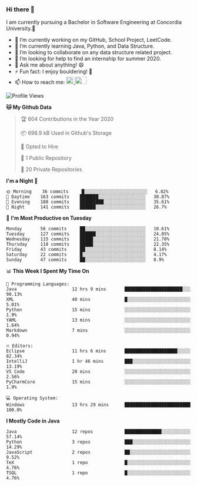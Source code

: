 ### Hi there 👋
I am currently pursuing a Bachelor in Software Engineering at Concordia University.🏫

- 🔭 I’m currently working on my GitHub, School Project, LeetCode.
- 🌱 I’m currently learning Java, Python, and Data Structure.
- 👯 I’m looking to collaborate on any data structure related project.
- 🤔 I’m looking for help to find an internship for summer 2020.
- 💬 Ask me about anything! 😄
- ⚡ Fun fact: I enjoy bouldering! 🧗‍
- 📫 How to reach me: <a href="https://www.linkedin.com/in/siu-tong-ye/" target="_blank"> <img width="20px" width="32" src="https://cdn.jsdelivr.net/npm/simple-icons@v3/icons/linkedin.svg" /> </a> <a href="mailto:SiuTongYe@gmail.com" target="_blank"> <img height="20" width="32" src="https://cdn.jsdelivr.net/npm/simple-icons@v3/icons/gmail.svg" /> </a>

<!--START_SECTION:waka-->
![Profile Views](http://img.shields.io/badge/Profile%20Views-135-blue)

**🐱 My Github Data** 

> 🏆 604 Contributions in the Year 2020
 > 
> 📦 698.9 kB Used in Github's Storage 
 > 
> 💼 Opted to Hire
 > 
> 📜 1 Public Repository 
 > 
> 🔑 20 Private Repositories 

**I'm a Night 🦉** 

```text
🌞 Morning    36 commits     █░░░░░░░░░░░░░░░░░░░░░░░░   6.82% 
🌆 Daytime    163 commits    ███████░░░░░░░░░░░░░░░░░░   30.87% 
🌃 Evening    188 commits    █████████░░░░░░░░░░░░░░░░   35.61% 
🌙 Night      141 commits    ██████░░░░░░░░░░░░░░░░░░░   26.7%

```
📅 **I'm Most Productive on Tuesday** 

```text
Monday       56 commits     ██░░░░░░░░░░░░░░░░░░░░░░░   10.61% 
Tuesday      127 commits    ██████░░░░░░░░░░░░░░░░░░░   24.05% 
Wednesday    115 commits    █████░░░░░░░░░░░░░░░░░░░░   21.78% 
Thursday     118 commits    █████░░░░░░░░░░░░░░░░░░░░   22.35% 
Friday       43 commits     ██░░░░░░░░░░░░░░░░░░░░░░░   8.14% 
Saturday     22 commits     █░░░░░░░░░░░░░░░░░░░░░░░░   4.17% 
Sunday       47 commits     ██░░░░░░░░░░░░░░░░░░░░░░░   8.9%

```


📊 **This Week I Spent My Time On** 

```text
💬 Programming Languages: 
Java                     12 hrs 9 mins       ██████████████████████░░░   90.13% 
XML                      40 mins             █░░░░░░░░░░░░░░░░░░░░░░░░   5.01% 
Python                   15 mins             ░░░░░░░░░░░░░░░░░░░░░░░░░   1.9% 
YAML                     13 mins             ░░░░░░░░░░░░░░░░░░░░░░░░░   1.64% 
Markdown                 7 mins              ░░░░░░░░░░░░░░░░░░░░░░░░░   0.94%

🔥 Editors: 
Eclipse                  11 hrs 6 mins       ████████████████████░░░░░   82.34% 
IntelliJ                 1 hr 46 mins        ███░░░░░░░░░░░░░░░░░░░░░░   13.19% 
VS Code                  20 mins             ░░░░░░░░░░░░░░░░░░░░░░░░░   2.56% 
PyCharmCore              15 mins             ░░░░░░░░░░░░░░░░░░░░░░░░░   1.9%

💻 Operating System: 
Windows                  13 hrs 29 mins      █████████████████████████   100.0%

```

**I Mostly Code in Java** 

```text
Java                     12 repos            ██████████████░░░░░░░░░░░   57.14% 
Python                   3 repos             ███░░░░░░░░░░░░░░░░░░░░░░   14.29% 
JavaScript               2 repos             ██░░░░░░░░░░░░░░░░░░░░░░░   9.52% 
TeX                      1 repo              █░░░░░░░░░░░░░░░░░░░░░░░░   4.76% 
TSQL                     1 repo              █░░░░░░░░░░░░░░░░░░░░░░░░   4.76%

```



<!--END_SECTION:waka-->
